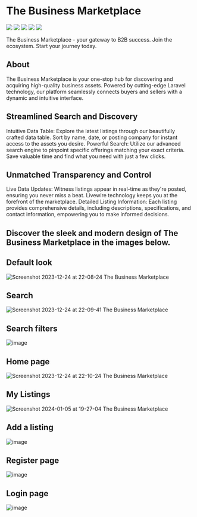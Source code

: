 # The Business Marketplace

<img src="https://img.shields.io/badge/PHP 🐘 -CA4245"> <img src="https://img.shields.io/badge/Laravel -CA4245"> <img src="https://img.shields.io/badge/Livewire -CA4245"> <img src="https://img.shields.io/badge/AlpineJS -CA4245"> <img src="https://img.shields.io/badge/TailwindCSS -CA4245">

The Business Marketplace - your gateway to B2B success. Join the ecosystem. Start your journey today. 

## About

The Business Marketplace is your one-stop hub for discovering and acquiring high-quality business assets. Powered by cutting-edge Laravel technology, our platform seamlessly connects buyers and sellers with a dynamic and intuitive interface.

## Streamlined Search and Discovery

Intuitive Data Table: Explore the latest listings through our beautifully crafted data table. Sort by name, date, or posting company for instant access to the assets you desire.
Powerful Search: Utilize our advanced search engine to pinpoint specific offerings matching your exact criteria. Save valuable time and find what you need with just a few clicks.

## Unmatched Transparency and Control

Live Data Updates: Witness listings appear in real-time as they're posted, ensuring you never miss a beat. Livewire technology keeps you at the forefront of the marketplace.
Detailed Listing Information: Each listing provides comprehensive details, including descriptions, specifications, and contact information, empowering you to make informed decisions.

## Discover the sleek and modern design of The Business Marketplace in the images below.

<h2>Default look</h2>

![Screenshot 2023-12-24 at 22-08-24 The Business Marketplace](https://github.com/retr080s/The-Business-Marketplace/assets/84463361/873a7dd5-eccd-4f64-8283-aafbe3d80563)


<h2>Search</h2>

![Screenshot 2023-12-24 at 22-09-41 The Business Marketplace](https://github.com/retr080s/The-Business-Marketplace/assets/84463361/2968a536-f2a5-47d1-ac29-8a0ad2bc940b)

<h2>Search filters</h2>

![image](https://github.com/retr080s/The-Business-Marketplace/assets/84463361/eb4162c6-6238-4135-a2aa-e23eae5e8a2e)

<h2>Home page</h2>

![Screenshot 2023-12-24 at 22-10-24 The Business Marketplace](https://github.com/retr080s/The-Business-Marketplace/assets/84463361/12e5fb4c-e2d8-4e0f-bd53-68d555d61b3c)

<h2>My Listings</h2>

![Screenshot 2024-01-05 at 19-27-04 The Business Marketplace](https://github.com/retr080s/The-Business-Marketplace/assets/84463361/f07d8f2c-826c-4fde-ab20-cee8100d0f0f)


<h2>Add a listing</h2>

![image](https://github.com/retr080s/The-Business-Marketplace/assets/84463361/17fb51d1-390d-4d40-8062-cbdab53ba71f)

<h2>Register page</h2>

![image](https://github.com/retr080s/The-Business-Marketplace/assets/84463361/16951083-5184-46e5-a6e4-24152847e390)

<h2>Login page</h2>

![image](https://github.com/retr080s/The-Business-Marketplace/assets/84463361/0b06fc70-e866-4645-86af-ea8d8e1fb2c6)


